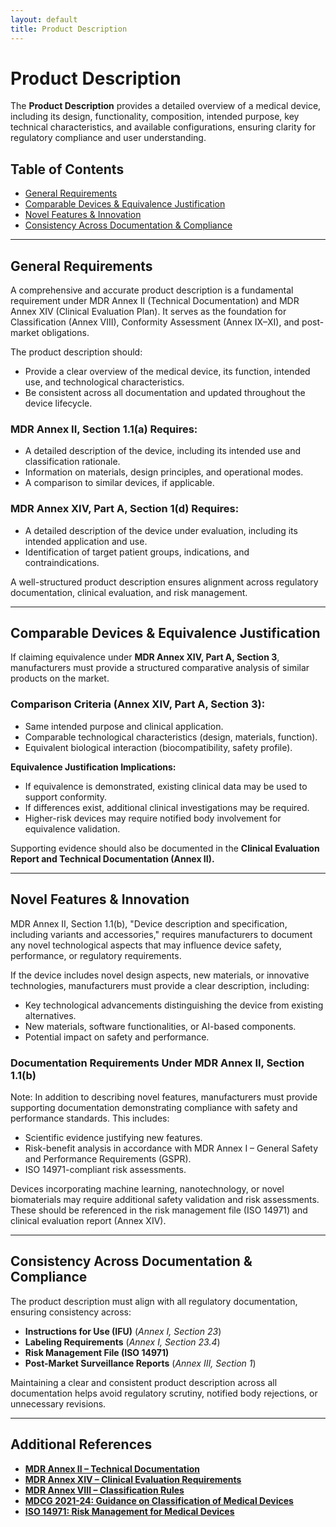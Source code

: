 ```yaml
---
layout: default
title: Product Description
---
```


# Product Description
The **Product Description** provides a detailed overview of a medical device, including its design, functionality, composition, intended purpose, key technical characteristics, and available configurations, ensuring clarity for regulatory compliance and user understanding.

## Table of Contents
- [General Requirements](#general-requirements)
- [Comparable Devices & Equivalence Justification](#comparable-devices--equivalence-justification)
- [Novel Features & Innovation](#novel-features--innovation)
- [Consistency Across Documentation & Compliance](#consistency-across-documentation--compliance)

---

## General Requirements
A comprehensive and accurate product description is a fundamental requirement under MDR Annex II (Technical Documentation) and MDR Annex XIV (Clinical Evaluation Plan). It serves as the foundation for Classification (Annex VIII), Conformity Assessment (Annex IX–XI), and post-market obligations.

The product description should:
- Provide a clear overview of the medical device, its function, intended use, and technological characteristics.
- Be consistent across all documentation and updated throughout the device lifecycle.


### **MDR Annex II, Section 1.1(a) Requires:**
- A detailed description of the device, including its intended use and classification rationale.
- Information on materials, design principles, and operational modes.
- A comparison to similar devices, if applicable.

### **MDR Annex XIV, Part A, Section 1(d) Requires:**
- A detailed description of the device under evaluation, including its intended application and use.
- Identification of target patient groups, indications, and contraindications.

A well-structured product description ensures alignment across regulatory documentation, clinical evaluation, and risk management.

---

## Comparable Devices & Equivalence Justification

If claiming equivalence under **MDR Annex XIV, Part A, Section 3**, manufacturers must provide a structured comparative analysis of similar products on the market.

### **Comparison Criteria (Annex XIV, Part A, Section 3):**
- Same intended purpose and clinical application.
- Comparable technological characteristics (design, materials, function).
- Equivalent biological interaction (biocompatibility, safety profile).

**Equivalence Justification Implications:**
- If equivalence is demonstrated, existing clinical data may be used to support conformity.
- If differences exist, additional clinical investigations may be required.
- Higher-risk devices may require notified body involvement for equivalence validation.

Supporting evidence should also be documented in the **Clinical Evaluation Report and Technical Documentation (Annex II).**

---

## Novel Features & Innovation

MDR Annex II, Section 1.1(b), "Device description and specification, including variants and accessories," requires manufacturers to document any novel technological aspects that may influence device safety, performance, or regulatory requirements. 

If the device includes novel design aspects, new materials, or innovative technologies, manufacturers must provide a clear description, including:
- Key technological advancements distinguishing the device from existing alternatives.
- New materials, software functionalities, or AI-based components.
- Potential impact on safety and performance.

### Documentation Requirements Under MDR Annex II, Section 1.1(b)
Note: In addition to describing novel features, manufacturers must provide supporting documentation demonstrating compliance with safety and performance standards. This includes:
- Scientific evidence justifying new features.
- Risk-benefit analysis in accordance with MDR Annex I – General Safety and Performance Requirements (GSPR).
- ISO 14971-compliant risk assessments.

Devices incorporating machine learning, nanotechnology, or novel biomaterials may require additional safety validation and risk assessments. These should be referenced in the risk management file (ISO 14971) and clinical evaluation report (Annex XIV).

---

## Consistency Across Documentation & Compliance

The product description must align with all regulatory documentation, ensuring consistency across:

- **Instructions for Use (IFU)** (*Annex I, Section 23*)
- **Labeling Requirements** (*Annex I, Section 23.4*)
- **Risk Management File (ISO 14971)**
- **Post-Market Surveillance Reports** (*Annex III, Section 1*)

Maintaining a clear and consistent product description across all documentation helps avoid regulatory scrutiny, notified body rejections, or unnecessary revisions.

---

## Additional References

- **[MDR Annex II – Technical Documentation](https://eur-lex.europa.eu/legal-content/EN/TXT/HTML/?uri=CELEX:32017R0745#anx_II)**
- **[MDR Annex XIV – Clinical Evaluation Requirements](https://eur-lex.europa.eu/legal-content/EN/TXT/HTML/?uri=CELEX:32017R0745#anx_XIV)**
- **[MDR Annex VIII – Classification Rules](https://eur-lex.europa.eu/legal-content/EN/TXT/HTML/?uri=CELEX:32017R0745#anx_VIII)**
- **[MDCG 2021-24: Guidance on Classification of Medical Devices](https://health.ec.europa.eu/system/files/2021-10/md_mdcg_2021-24_guidance_classification_en_0.pdf)**
- **[ISO 14971: Risk Management for Medical Devices](https://www.iso.org/standard/72704.html)**